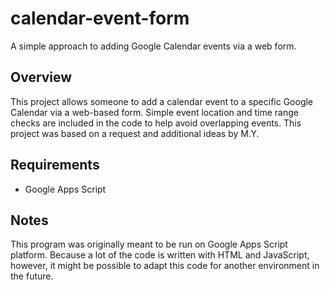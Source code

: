 # calendar-event-form
A simple approach to adding Google Calendar events via a web form.

## Overview
This project allows someone to add a calendar event to a specific Google Calendar via a web-based form. Simple event location and time range checks are included in the code to help avoid overlapping events. This project was based on a request and additional ideas by M.Y.

## Requirements
- Google Apps Script

## Notes
This program was originally meant to be run on Google Apps Script platform. Because a lot of the code is written with HTML and JavaScript, however, it might be possible to adapt this code for another environment in the future.
